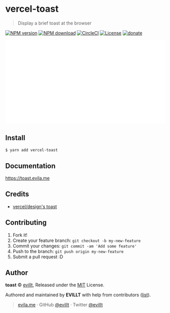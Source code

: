 # vercel-toast

> Display a brief toast at the browser

[![NPM version](https://badgen.net/npm/v/vercel-toast?icon=npm)](https://npmjs.com/package/vercel-toast)
[![NPM download](https://badgen.net/npm/dm/vercel-toast?icon=npm)](https://npmjs.com/package/vercel-toast)
[![CircleCI](https://badgen.net/circleci/github/evillt/vercel-toast?icon=circleci)](https://circleci.com/gh/evillt/vercel-toast/tree/master)
[![License](https://badgen.net/npm/license/vercel-toast)](./LICENSE)
[![donate](https://badgen.net/badge/support%20me/donate/f2a)](https://donate.evila.me)

![](media/toast2.gif)

## Install

```console
$ yarn add vercel-toast
```

## Documentation

https://toast.evila.me

## Credits

- [vercel/design's toast](https://vercel.com/design/toast)

## Contributing

1. Fork it!
2. Create your feature branch: `git checkout -b my-new-feature`
3. Commit your changes: `git commit -am 'Add some feature'`
4. Push to the branch: `git push origin my-new-feature`
5. Submit a pull request :D

## Author

**toast** © [evillt](https://github.com/evillt), Released under the [MIT](./LICENSE) License.

Authored and maintained by **EVILLT** with help from contributors ([list](https://github.com/evillt/vercel-toast/contributors)).

> [evila.me](https://evila.me) · GitHub [@evillt](https://github.com/evillt) · Twitter [@evillt](https://twitter.com/evillt)
